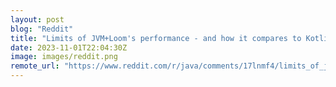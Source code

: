```yaml
---
layout: post
blog: "Reddit"
title: "Limits of JVM+Loom's performance - and how it compares to Kotlin"
date: 2023-11-01T22:04:30Z
image: images/reddit.png
remote_url: "https://www.reddit.com/r/java/comments/17lnmf4/limits_of_jvmlooms_performance_and_how_it/"
---
```

